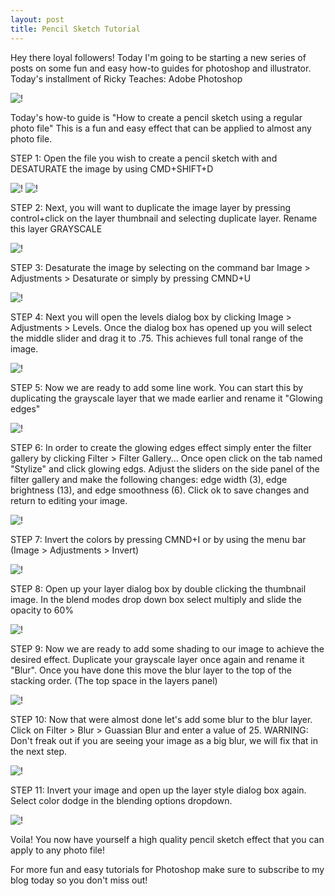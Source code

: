 ```yaml
---
layout: post
title: Pencil Sketch Tutorial
---
```


Hey there loyal followers! Today I'm going to be starting a new series of posts on some fun and easy how-to guides for photoshop and illustrator. Today's installment of Ricky Teaches: Adobe Photoshop

![!](https://farm8.staticflickr.com/7589/16919851422_7e7863d4b5_n.jpg "")

Today's how-to guide is "How to create a pencil sketch using a regular photo file" This is a fun and easy effect that can be applied to almost any photo file.

STEP 1: Open the file you wish to create a pencil sketch with and DESATURATE the image by using CMD+SHIFT+D 

![!](https://farm8.staticflickr.com/7655/16894886786_67b8f1accc.jpg "")
![!](https://farm8.staticflickr.com/7605/16734710489_de46d8ea31.jpg "")

STEP 2: Next, you will want to duplicate the image layer by pressing control+click on the layer thumbnail and selecting duplicate layer. Rename this layer GRAYSCALE

![!](https://farm9.staticflickr.com/8721/16298508694_a190c4a5c6.jpg "")

STEP 3: Desaturate the image by selecting on the command bar Image > Adjustments > Desaturate or simply by pressing CMND+U

![!](https://farm8.staticflickr.com/7585/16733460480_957e913380.jpg "")

STEP 4: Next you will open the levels dialog box by clicking Image > Adjustments > Levels. Once the dialog box has opened up you will select the middle slider and drag it to .75. This achieves full tonal range of the image.

![!](https://farm9.staticflickr.com/8736/16713567887_0334874369.jpg "")

STEP 5: Now we are ready to add some line work. You can start this by duplicating the grayscale layer that we made earlier and rename it "Glowing edges"

![!](https://farm9.staticflickr.com/8706/16713568947_f3ca888955.jpg "")

STEP 6: In order to create the glowing edges effect simply enter the filter gallery by clicking Filter > Filter Gallery... Once open click on the tab named "Stylize" and click glowing edgs. Adjust the sliders on the side panel of the filter gallery and make the following changes: edge width (3), edge brightness (13), and edge smoothness (6). Click ok to save changes and return to editing your image.

![!](https://farm9.staticflickr.com/8728/16920903685_117326b187.jpg "")

STEP 7: Invert the colors by pressing CMND+I or by using the menu bar (Image > Adjustments > Invert)

![!](https://farm8.staticflickr.com/7647/16894970176_b869e1ce9f.jpg "")

STEP 8: Open up your layer dialog box by double clicking the thumbnail image. In the blend modes drop down box select multiply and slide the opacity to 60%

![!](https://farm9.staticflickr.com/8737/16298512234_61b9c97e53.jpg "")

STEP 9: Now we are ready to add some shading to our image to achieve the desired effect. Duplicate your grayscale layer once again and rename it "Blur". Once you have done this move the blur layer to the top of the stacking order. (The top space in the layers panel)

![!](https://farm8.staticflickr.com/7605/16733236108_cb3dc7b195.jpg "")

STEP 10: Now that were almost done let's add some blur to the blur layer. Click on Filter > Blur > Guassian Blur and enter a value of 25. WARNING: Don't freak out if you are seeing your image as a big blur, we will fix that in the next step.

![!](https://farm9.staticflickr.com/8729/16734714519_0e744d396e.jpg "")

STEP 11: Invert your image and open up the layer style dialog box again. Select color dodge in the blending options dropdown.

![!](https://farm9.staticflickr.com/8705/16734715199_a0a36f72fe.jpg "")

Voila! You now have yourself a high quality pencil sketch effect that you can apply to any photo file!

For more fun and easy tutorials for Photoshop make sure to subscribe to my blog today so you don't miss out!

